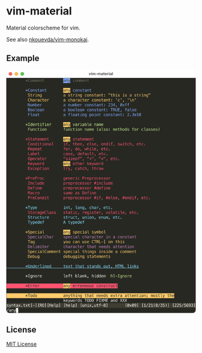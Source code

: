 # vim-material

Material colorscheme for vim.

See also [nkouevda/vim-monokai](https://github.com/nkouevda/vim-monokai).

## Example

![vim-material.png](https://github.com/nkouevda/images/raw/main/vim-material.png)

## License

[MIT License](LICENSE.txt)
